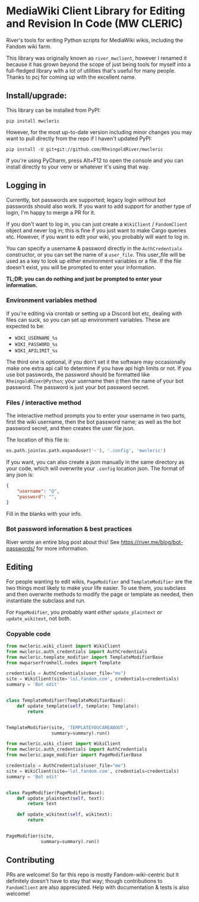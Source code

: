 # MediaWiki Client Library for Editing and Revision In Code (MW CLERIC)

River's tools for writing Python scripts for MediaWiki wikis, including the Fandom wiki farm.

This library was originally known as `river_mwclient`, however I renamed it because it has grown beyond the scope of just being tools for myself into a full-fledged library with a lot of utilities that's useful for many people. Thanks to pcj for coming up with the excellent name.

## Install/upgrade:
This library can be installed from PyPI:
```
pip install mwcleric
```

However, for the most up-to-date version including minor changes you may want to pull directly from the repo if I haven't updated PyPI:
```
pip install -U git+git://github.com/RheingoldRiver/mwcleric
```

If you're using PyCharm, press Alt+F12 to open the console and you can install directly to your venv or whatever it's using that way.

## Logging in

Currently, bot passwords are supported; legacy login without bot passwords should also work. If you want to add support for another type of login, I'm happy to merge a PR for it.

If you don't want to log in, you can just create a `WikiClient` / `FandomClient` object and never log in; this is fine if you just want to make Cargo queries etc. However, if you want to edit your wiki, you probably will want to log in.

You can specify a username & password directly in the `AuthCredentials` constructor, or you can set the name of a `user_file`. This user_file will be used as a key to look up either environment variables or a file. If the file doesn't exist, you will be prompted to enter your information.

**TL;DR: you can do nothing and just be prompted to enter your information.**

### Environment variables method

If you're editing via crontab or setting up a Discord bot etc, dealing with files can suck, so you can set up environment variables. These are expected to be:

* `WIKI_USERNAME_%s`
* `WIKI_PASSWORD_%s`
* `WIKI_APILIMIT_%s`

The third one is optional, if you don't set it the software may occasionally make one extra api call to determine if you have api high limits or not. If you use bot passwords, the password should be formatted like `RheingoldRiver@Python`; your username then `@` then the name of your bot password. The password is just your bot password secret.

### Files / interactive method
The interactive method prompts you to enter your username in two parts, first the wiki username, then the bot password name; as well as the bot password secret, and then creates the user file json.

The location of this file is:

```python
os.path.join(os.path.expanduser('~'), '.config', 'mwcleric')
```

If you want, you can also create a json manually in the same directory as your code, which will overwrite your `.config` location json. The format of any json is:

```json
{
    "username": "@",
    "password": "",
}
```
Fill in the blanks with your info.

### Bot password information & best practices
River wrote an entire blog post about this! See https://river.me/blog/bot-passwords/ for more information.

## Editing
For people wanting to edit wikis, `PageModifier` and `TemplateModifier` are the two things most likely to make your life easier. To use them, you subclass and then overwrite methods to modify the page or template as needed, then instantiate the subclass and run. 

For `PageModifier`, you probably want *either* `update_plaintext` *or* `update_wikitext`, not both.
### Copyable code 
```python
from mwcleric.wiki_client import WikiClient
from mwcleric.auth_credentials import AuthCredentials
from mwcleric.template_modifier import TemplateModifierBase
from mwparserfromhell.nodes import Template

credentials = AuthCredentials(user_file="me")
site = WikiClient(site='lol.fandom.com', credentials=credentials)
summary = 'Bot edit'


class TemplateModifier(TemplateModifierBase):
	def update_template(self, template: Template):
		return


TemplateModifier(site, 'TEMPLATEYOUCAREABOUT',
                 summary=summary).run()

```

```python
from mwcleric.wiki_client import WikiClient
from mwcleric.auth_credentials import AuthCredentials
from mwcleric.page_modifier import PageModifierBase

credentials = AuthCredentials(user_file="me")
site = WikiClient(site='lol.fandom.com', credentials=credentials)
summary = 'Bot edit'


class PageModifier(PageModifierBase):
    def update_plaintext(self, text):
        return text

    def update_wikitext(self, wikitext):
        return


PageModifier(site,
             summary=summary).run()
```

## Contributing
PRs are welcome! So far this repo is mostly Fandom-wiki-centric but it definitely doesn't have to stay that way; though contributions to `FandomClient` are also appreciated. Help with documentation & tests is also welcome!
